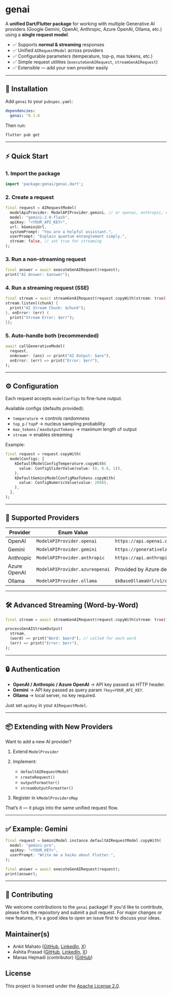 # genai

A **unified Dart/Flutter package** for working with multiple Generative AI providers (Google Gemini, OpenAI, Anthropic, Azure OpenAI, Ollama, etc.) using a **single request model**.

- ✅ Supports **normal & streaming** responses
- ✅ Unified `AIRequestModel` across providers
- ✅ Configurable parameters (temperature, top-p, max tokens, etc.)
- ✅ Simple request utilities (`executeGenAIRequest`, `streamGenAIRequest`)
- ✅ Extensible — add your own provider easily

---

## 🚀 Installation

Add `genai` to your `pubspec.yaml`:

```yaml
dependencies:
  genai: ^0.1.0
```

Then run:

```bash
flutter pub get
```

---

## ⚡ Quick Start

### 1. Import the package

```dart
import 'package:genai/genai.dart';
```

### 2. Create a request

```dart
final request = AIRequestModel(
  modelApiProvider: ModelAPIProvider.gemini, // or openai, anthropic, etc.
  model: "gemini-2.0-flash",
  apiKey: "<YOUR_API_KEY>",
  url: kGeminiUrl,
  systemPrompt: "You are a helpful assistant.",
  userPrompt: "Explain quantum entanglement simply.",
  stream: false, // set true for streaming
);
```

### 3. Run a non-streaming request

```dart
final answer = await executeGenAIRequest(request);
print("AI Answer: $answer");
```

### 4. Run a streaming request (SSE)

```dart
final stream = await streamGenAIRequest(request.copyWith(stream: true));
stream.listen((chunk) {
  print("AI Stream Chunk: $chunk");
}, onError: (err) {
  print("Stream Error: $err");
});
```

### 5. Auto-handle both (recommended)

```dart
await callGenerativeModel(
  request,
  onAnswer: (ans) => print("AI Output: $ans"),
  onError: (err) => print("Error: $err"),
);
```

---

## ⚙️ Configuration

Each request accepts `modelConfigs` to fine-tune output.

Available configs (defaults provided):

- `temperature` → controls randomness
- `top_p` / `topP` → nucleus sampling probability
- `max_tokens` / `maxOutputTokens` → maximum length of output
- `stream` → enables streaming

Example:

```dart
final request = request.copyWith(
  modelConfigs: [
    kDefaultModelConfigTemperature.copyWith(
      value: ConfigSliderValue(value: (0, 0.8, 1)),
    ),
    kDefaultGeminiModelConfigMaxTokens.copyWith(
      value: ConfigNumericValue(value: 2048),
    ),
  ],
);
```

---

## 📡 Supported Providers

| Provider     | Enum Value                     | Default URL                                               |
| ------------ | ------------------------------ | --------------------------------------------------------- |
| OpenAI       | `ModelAPIProvider.openai`      | `https://api.openai.com/v1/chat/completions`              |
| Gemini       | `ModelAPIProvider.gemini`      | `https://generativelanguage.googleapis.com/v1beta/models` |
| Anthropic    | `ModelAPIProvider.anthropic`   | `https://api.anthropic.com/v1/messages`                   |
| Azure OpenAI | `ModelAPIProvider.azureopenai` | Provided by Azure deployment                              |
| Ollama       | `ModelAPIProvider.ollama`      | `$kBaseOllamaUrl/v1/chat/completions`                     |

---

## 🛠️ Advanced Streaming (Word-by-Word)

```dart
final stream = await streamGenAIRequest(request.copyWith(stream: true));

processGenAIStreamOutput(
  stream,
  (word) => print("Word: $word"), // called for each word
  (err) => print("Error: $err"),
);
```

---

## 🔒 Authentication

- **OpenAI / Anthropic / Azure OpenAI** → API key passed as HTTP header.
- **Gemini** → API key passed as query param `?key=YOUR_API_KEY`.
- **Ollama** → local server, no key required.

Just set `apiKey` in your `AIRequestModel`.

---

## 📦 Extending with New Providers

Want to add a new AI provider?

1. Extend `ModelProvider`
2. Implement:

   - `defaultAIRequestModel`
   - `createRequest()`
   - `outputFormatter()`
   - `streamOutputFormatter()`

3. Register in `kModelProvidersMap`

That’s it — it plugs into the same unified request flow.

---

## ✅ Example: Gemini

```dart
final request = GeminiModel.instance.defaultAIRequestModel.copyWith(
  model: "gemini-pro",
  apiKey: "<YOUR_KEY>",
  userPrompt: "Write me a haiku about Flutter.",
);

final answer = await executeGenAIRequest(request);
print(answer);
```

---

## 🤝 Contributing

We welcome contributions to the `genai` package! If you'd like to contribute, please fork the repository and submit a pull request. For major changes or new features, it's a good idea to open an issue first to discuss your ideas.

## Maintainer(s)

- Ankit Mahato ([GitHub](https://github.com/animator), [LinkedIn](https://www.linkedin.com/in/ankitmahato/), [X](https://x.com/ankitmahato))
- Ashita Prasad ([GitHub](https://github.com/ashitaprasad), [LinkedIn](https://www.linkedin.com/in/ashitaprasad/), [X](https://x.com/ashitaprasad))
- Manas Hejmadi (contributor) ([GitHub](https://github.com/synapsecode))

## License

This project is licensed under the [Apache License 2.0](https://github.com/foss42/apidash/blob/main/packages/genai/LICENSE).
